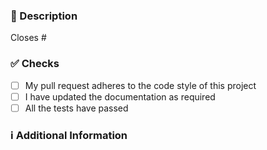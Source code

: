 ### 📑 Description
<!-- If this pull request closes an issue, please mention the issue number below -->
Closes # <!-- Issue # here -->

<!-- Add a brief description of the pr -->

### ✅ Checks
<!-- Make sure your pr passes the CI checks and do check the following fields as needed - -->
- [ ] My pull request adheres to the code style of this project
- [ ] I have updated the documentation as required
- [ ] All the tests have passed

### ℹ Additional Information
<!-- Any additional information like breaking changes, dependencies added, screenshots, comparisons between new and old behavior, etc. -->
